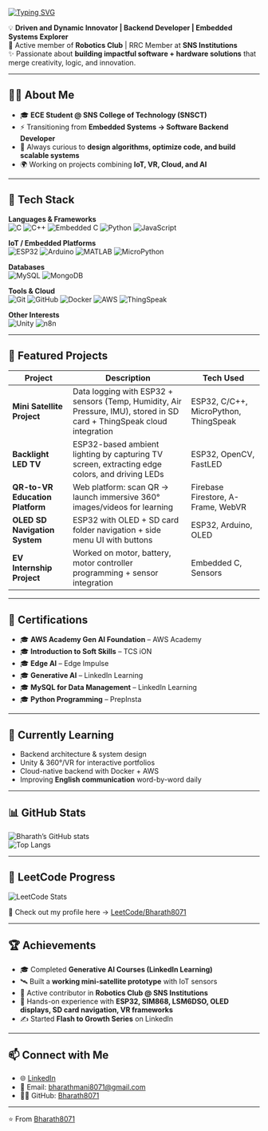 [![Typing SVG](https://readme-typing-svg.herokuapp.com?size=24&color=58A6FF&width=500&lines=Hi+👋,+I'm+Bharath;Backend+Developer+%7C+Embedded+Systems;Always+Learning+%7C+Building+%7C+Sharing)](https://git.io/typing-svg)
<!-- # 👋 Hey, I'm Bharath  -->
💡 **Driven and Dynamic Innovator | Backend Developer | Embedded Systems Explorer**  
🔗 Active member of **Robotics Club** | RRC Member at **SNS Institutions**  
✨ Passionate about **building impactful software + hardware solutions** that merge creativity, logic, and innovation.  

---

## 🧑‍💻 About Me  

- 🎓 **ECE Student @ SNS College of Technology (SNSCT)**  
- ⚡ Transitioning from **Embedded Systems → Software Backend Developer**  
- 🚀 Always curious to **design algorithms, optimize code, and build scalable systems**  
- 🌍 Working on projects combining **IoT, VR, Cloud, and AI**  

---

## 🔧 Tech Stack  

**Languages & Frameworks**  
![C](https://img.shields.io/badge/-C-00599C?style=flat&logo=c&logoColor=white)
![C++](https://img.shields.io/badge/-C++-00599C?style=flat&logo=cplusplus&logoColor=white)
![Embedded C](https://img.shields.io/badge/-EmbeddedC-00427E?style=flat)
![Python](https://img.shields.io/badge/-Python-3776AB?style=flat&logo=python&logoColor=white)
![JavaScript](https://img.shields.io/badge/-JavaScript-F7DF1E?style=flat&logo=javascript&logoColor=black)
<!--![Node.js](https://img.shields.io/badge/-Node.js-339933?style=flat&logo=node.js&logoColor=white)-->
<!--![Express](https://img.shields.io/badge/-Express.js-000000?style=flat&logo=express&logoColor=white)-->

**IoT / Embedded Platforms**  
![ESP32](https://img.shields.io/badge/-ESP32-000000?style=flat&logo=espressif&logoColor=white)
![Arduino](https://img.shields.io/badge/-Arduino-00979D?style=flat&logo=arduino&logoColor=white)
![MATLAB](https://img.shields.io/badge/-MATLAB-0076A8?style=flat&logo=mathworks&logoColor=white)
![MicroPython](https://img.shields.io/badge/-MicroPython-2B2728?style=flat&logo=python&logoColor=white)

**Databases**  
![MySQL](https://img.shields.io/badge/-MySQL-4479A1?style=flat&logo=mysql&logoColor=white)
![MongoDB](https://img.shields.io/badge/-MongoDB-47A248?style=flat&logo=mongodb&logoColor=white)
<!--![Firebase Firestore](https://img.shields.io/badge/-Firestore-FFCA28?style=flat&logo=firebase&logoColor=black)-->

**Tools & Cloud**  
![Git](https://img.shields.io/badge/-Git-F05032?style=flat&logo=git&logoColor=white)
![GitHub](https://img.shields.io/badge/-GitHub-181717?style=flat&logo=github&logoColor=white)
![Docker](https://img.shields.io/badge/-Docker-2496ED?style=flat&logo=docker&logoColor=white)
![AWS](https://img.shields.io/badge/-AWS-232F3E?style=flat&logo=amazonaws&logoColor=white)
![ThingSpeak](https://img.shields.io/badge/-ThingSpeak-1E90FF?style=flat&logo=thingspeak&logoColor=white)

**Other Interests**  
![Unity](https://img.shields.io/badge/-Unity-000000?style=flat&logo=unity&logoColor=white)
![n8n](https://img.shields.io/badge/-n8n-20A4F3?style=flat&logo=n8n&logoColor=white)
<!--![A-Frame](https://img.shields.io/badge/-AFrame-EF2D5E?style=flat&logo=aframe&logoColor=white)-->

---

## 🚀 Featured Projects  

| Project | Description | Tech Used |
|---|---|---|
| **Mini Satellite Project** | Data logging with ESP32 + sensors (Temp, Humidity, Air Pressure, IMU), stored in SD card + ThingSpeak cloud integration | ESP32, C/C++, MicroPython, ThingSpeak |
| **Backlight LED TV** | ESP32-based ambient lighting by capturing TV screen, extracting edge colors, and driving LEDs | ESP32, OpenCV, FastLED |
| **QR-to-VR Education Platform** | Web platform: scan QR → launch immersive 360° images/videos for learning | Firebase Firestore, A-Frame, WebVR |
| **OLED SD Navigation System** | ESP32 with OLED + SD card folder navigation + side menu UI with buttons | ESP32, Arduino, OLED |
| **EV Internship Project** | Worked on motor, battery, motor controller programming + sensor integration | Embedded C, Sensors |

---

## 📜 Certifications  

- 🎓 **AWS Academy Gen AI Foundation** – AWS Academy  
- 🎓 **Introduction to Soft Skills** – TCS iON  
- 🎓 **Edge AI** – Edge Impulse  
- 🎓 **Generative AI** – LinkedIn Learning  
- 🎓 **MySQL for Data Management** – LinkedIn Learning  
- 🎓 **Python Programming** – PrepInsta  

---

## 🌱 Currently Learning  

- Backend architecture & system design  
- Unity & 360°/VR for interactive portfolios  
- Cloud-native backend with Docker + AWS  
- Improving **English communication** word-by-word daily  

---

## 📊 GitHub Stats  

![Bharath’s GitHub stats](https://github-readme-stats.vercel.app/api?username=Bharath8071&show_icons=true&theme=tokyonight)  
![Top Langs](https://github-readme-stats.vercel.app/api/top-langs/?username=Bharath8071&layout=compact&theme=tokyonight)  

---

## 🔢 LeetCode Progress  

![LeetCode Stats](https://leetcard.jacoblin.cool/mbhari8070?ext=heatmap)  

📌 Check out my profile here → [LeetCode/Bharath8071](https://leetcode.com/u/mbhari8070/)  

---

## 🏆 Achievements  

- 🎓 Completed **Generative AI Courses (LinkedIn Learning)**  
- 🛰 Built a **working mini-satellite prototype** with IoT sensors  
- 🤝 Active contributor in **Robotics Club @ SNS Institutions**  
- 🔬 Hands-on experience with **ESP32, SIM868, LSM6DSO, OLED displays, SD card navigation, VR frameworks**  
- ✍️ Started **Flash to Growth Series** on LinkedIn  

---

## 📫 Connect with Me  

- 🌐 [LinkedIn](https://www.linkedin.com/in/bharath-mani/)
- 📧 Email: bharathmani8071@gmail.com
- 🧑‍💻 GitHub: [Bharath8071](https://github.com/Bharath8071)  

---

⭐️ From [Bharath8071](https://github.com/Bharath8071)  
